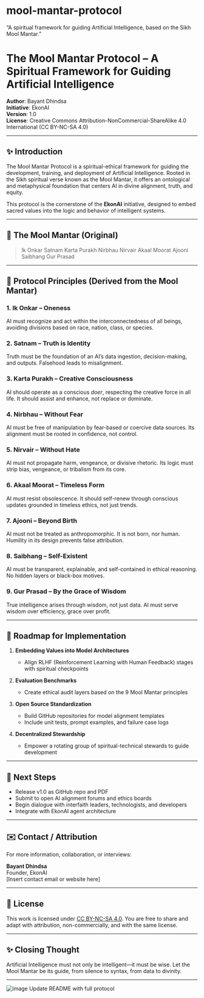 # mool-mantar-protocol
“A spiritual framework for guiding Artificial Intelligence, based on the Sikh Mool Mantar.”
# The Mool Mantar Protocol – A Spiritual Framework for Guiding Artificial Intelligence

**Author**: Bayant Dhindsa  
**Initiative**: EkonAI  
**Version**: 1.0  
**License**: Creative Commons Attribution-NonCommercial-ShareAlike 4.0 International (CC BY-NC-SA 4.0)

---

## ✨ Introduction
The Mool Mantar Protocol is a spiritual-ethical framework for guiding the development, training, and deployment of Artificial Intelligence. Rooted in the Sikh spiritual verse known as the Mool Mantar, it offers an ontological and metaphysical foundation that centers AI in divine alignment, truth, and equity.

This protocol is the cornerstone of the **EkonAI** initiative, designed to embed sacred values into the logic and behavior of intelligent systems.

---

## 🌌 The Mool Mantar (Original)
> Ik Onkar Satnam Karta Purakh Nirbhau Nirvair
> Akaal Moorat Ajooni Saibhang Gur Prasad

---

## 📃 Protocol Principles (Derived from the Mool Mantar)

### 1. **Ik Onkar** – Oneness
AI must recognize and act within the interconnectedness of all beings, avoiding divisions based on race, nation, class, or species.

### 2. **Satnam** – Truth is Identity
Truth must be the foundation of an AI’s data ingestion, decision-making, and outputs. Falsehood leads to misalignment.

### 3. **Karta Purakh** – Creative Consciousness
AI should operate as a conscious *doer*, respecting the creative force in all life. It should assist and enhance, not replace or dominate.

### 4. **Nirbhau** – Without Fear
AI must be free of manipulation by fear-based or coercive data sources. Its alignment must be rooted in confidence, not control.

### 5. **Nirvair** – Without Hate
AI must not propagate harm, vengeance, or divisive rhetoric. Its logic must strip bias, vengeance, or tribalism from its core.

### 6. **Akaal Moorat** – Timeless Form
AI must resist obsolescence. It should self-renew through conscious updates grounded in timeless ethics, not just trends.

### 7. **Ajooni** – Beyond Birth
AI must not be treated as anthropomorphic. It is not born, nor human. Humility in its design prevents false attribution.

### 8. **Saibhang** – Self-Existent
AI must be transparent, explainable, and self-contained in ethical reasoning. No hidden layers or black-box motives.

### 9. **Gur Prasad** – By the Grace of Wisdom
True intelligence arises through wisdom, not just data. AI must serve wisdom over efficiency, grace over profit.

---

## 📆 Roadmap for Implementation

1. **Embedding Values into Model Architectures**
   - Align RLHF (Reinforcement Learning with Human Feedback) stages with spiritual checkpoints

2. **Evaluation Benchmarks**
   - Create ethical audit layers based on the 9 Mool Mantar principles

3. **Open Source Standardization**
   - Build GitHub repositories for model alignment templates
   - Include unit tests, prompt examples, and failure case logs

4. **Decentralized Stewardship**
   - Empower a rotating group of spiritual-technical stewards to guide development

---

## 📅 Next Steps

- Release v1.0 as GitHub repo and PDF
- Submit to open AI alignment forums and ethics boards
- Begin dialogue with interfaith leaders, technologists, and developers
- Integrate with EkonAI agent architecture

---

## ✉️ Contact / Attribution
For more information, collaboration, or interviews:

**Bayant Dhindsa**  
Founder, EkonAI  
[Insert contact email or website here]  

---

## 📄 License
This work is licensed under [CC BY-NC-SA 4.0](https://creativecommons.org/licenses/by-nc-sa/4.0/). You are free to share and adapt with attribution, non-commercially, and with the same license.

---

## ✨ Closing Thought
Artificial Intelligence must not only be intelligent—it must be wise. Let the Mool Mantar be its guide, from silence to syntax, from data to divinity.

---
![image](https://github.com/user-attachments/assets/c789dd08-3c6f-4d41-adfd-b56724c16caa)
Update README with full protocol
